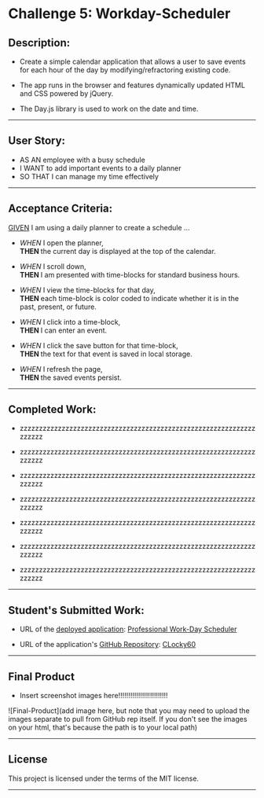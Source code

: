 # Challenge 5: Workday-Scheduler

## Description:
* Create a simple calendar application that allows a user to save events for each hour of the day by modifying/refractoring existing code.

* The app runs in the browser and features dynamically updated HTML and CSS powered by jQuery.

* The Day.js library is used to work on the date and time.

___

## User Story:
* AS AN employee with a busy schedule
* I WANT to add important events to a daily planner
* SO THAT I can manage my time effectively

___

## Acceptance Criteria:
<u>GIVEN</u> I am using a daily planner to create a schedule ...

* <i>WHEN </i> I open the planner,
<br><b>THEN </b> the current day is displayed at the top of the calendar.

* <i>WHEN </i> I scroll down,
<br><b>THEN </b> I am presented with time-blocks for standard business hours.

* <i>WHEN </i> I view the time-blocks for that day,
<br><b>THEN </b> each time-block is color coded to indicate whether it is in the past, present, or future.

* <i>WHEN </i> I click into a time-block,
<br><b>THEN </b> I can enter an event.

* <i>WHEN </i> I click the save button for that time-block,
<br><b>THEN </b> the text for that event is saved in local storage.

* <i>WHEN </i> I refresh the page,
<br><b>THEN </b> the saved events persist.

___

## Completed Work:
* zzzzzzzzzzzzzzzzzzzzzzzzzzzzzzzzzzzzzzzzzzzzzzzzzzzzzzzzzzzzzzzzzzzz

* zzzzzzzzzzzzzzzzzzzzzzzzzzzzzzzzzzzzzzzzzzzzzzzzzzzzzzzzzzzzzzzzzzzz

* zzzzzzzzzzzzzzzzzzzzzzzzzzzzzzzzzzzzzzzzzzzzzzzzzzzzzzzzzzzzzzzzzzzz

* zzzzzzzzzzzzzzzzzzzzzzzzzzzzzzzzzzzzzzzzzzzzzzzzzzzzzzzzzzzzzzzzzzzz

* zzzzzzzzzzzzzzzzzzzzzzzzzzzzzzzzzzzzzzzzzzzzzzzzzzzzzzzzzzzzzzzzzzzz

* zzzzzzzzzzzzzzzzzzzzzzzzzzzzzzzzzzzzzzzzzzzzzzzzzzzzzzzzzzzzzzzzzzzz

* zzzzzzzzzzzzzzzzzzzzzzzzzzzzzzzzzzzzzzzzzzzzzzzzzzzzzzzzzzzzzzzzzzzz

___

## Student's Submitted Work:

* URL of the <u>deployed application</u>: [Professional Work-Day Scheduler](https://clochstampfor60.github.io/C5-Workday-Scheduler/)


* URL of the application's <u>GitHub Repository</u>: [CLocky60](https://github.com/CLochstampfor60/C5-Workday-Scheduler)

___

## Final Product

* Insert screenshot images here!!!!!!!!!!!!!!!!!!!!!!!!!

![Final-Product](add image here, but note that you may need to upload the images separate to pull from GitHub rep itself.
		If you don't see the images on your html, that's because the path is to your local path)
___


## License
This project is licensed under the terms of the MIT license.

***

